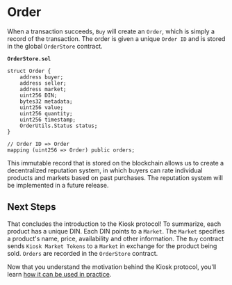 # Order

When a transaction succeeds, `Buy` will create an `Order`, which is simply a record of the transaction. The order is given a unique `Order ID` and is stored in the global `OrderStore` contract.

**`OrderStore.sol`**
```
struct Order {
    address buyer;
    address seller;
    address market;
    uint256 DIN;
    bytes32 metadata;
    uint256 value;                          
    uint256 quantity;
    uint256 timestamp;
    OrderUtils.Status status;
}

// Order ID => Order
mapping (uint256 => Order) public orders;
```

This immutable record that is stored on the blockchain allows us to create a decentralized reputation system, in which buyers can rate individual products and markets based on past purchases. The reputation system will be implemented in a future release.

## Next Steps

That concludes the introduction to the Kiosk protocol! To summarize, each product has a unique DIN. Each DIN points to a `Market`. The `Market` specifies a product's name, price, availability and other information. The `Buy` contract sends `Kiosk Market Tokens` to a `Market` in exchange for the product being sold. `Orders` are recorded in the `OrderStore` contract.

Now that you understand the motivation behind the Kiosk protocol, you'll learn [how it can be used in practice](../headers/basics.md).